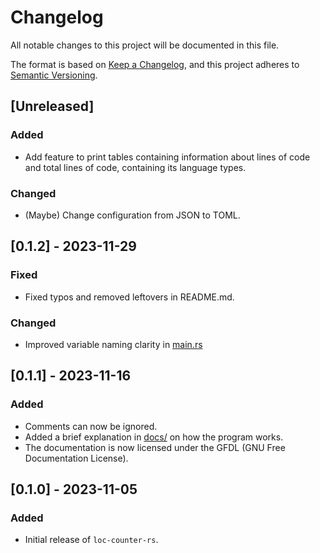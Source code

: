 # Changelog

All notable changes to this project will be documented in this file.

The format is based on [Keep a Changelog](https://keepachangelog.com/),
and this project adheres to [Semantic Versioning](https://semver.org/).

## \[Unreleased\]

### Added

  - Add feature to print tables containing information about lines of code 
    and total lines of code, containing its language types.

### Changed

  - (Maybe) Change configuration from JSON to TOML.

## \[0.1.2\] - 2023-11-29

### Fixed

  - Fixed typos and removed leftovers in README.md.

### Changed

  - Improved variable naming clarity in [main.rs](src/main.rs)

## \[0.1.1\] - 2023-11-16

### Added

  - Comments can now be ignored.
  - Added a brief explanation in [docs/](./docs/how-it-works.md) on how the program works. 
  - The documentation is now licensed under the GFDL (GNU Free Documentation License).

## \[0.1.0\] - 2023-11-05

### Added

  - Initial release of `loc-counter-rs`.
